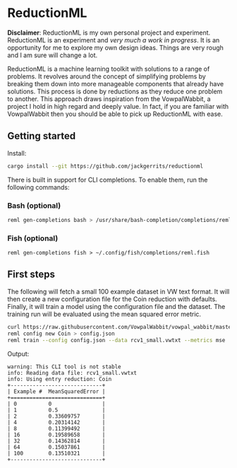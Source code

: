 # ReductionML

**Disclaimer**: ReductionML is my own personal project and experiment. ReductionML is an experiment and *very much a work in progress*. It is an opportunity for me to explore my own design ideas. Things are very rough and I am sure will change a lot.

ReductionML is a machine learning toolkit with solutions to a range of problems. It revolves around the concept of simplifying problems by breaking them down into more manageable components that already have solutions. This process is done by reductions as they reduce one problem to another. This approach draws inspiration from the VowpalWabbit, a project I hold in high regard and deeply value. In fact, if you are familiar with VowpalWabbit then you should be able to pick up ReductionML with ease.

## Getting started

Install:
```sh
cargo install --git https://github.com/jackgerrits/reductionml
```

There is built in support for CLI completions. To enable them, run the following commands:
### Bash (optional)

```sh
reml gen-completions bash > /usr/share/bash-completion/completions/reml
```

### Fish (optional)

```fish
reml gen-completions fish > ~/.config/fish/completions/reml.fish
```

## First steps

The following will fetch a small 100 example dataset in VW text format. It will then create a new configuration file for the Coin reduction with defaults. Finally, it will train a model using the configuration file and the dataset. The training run will be evaluated using the mean squared error metric.

```sh
curl https://raw.githubusercontent.com/VowpalWabbit/vowpal_wabbit/master/test/test-sets/0001.dat > rcv1_small.vwtxt
reml config new Coin > config.json
reml train --config config.json --data rcv1_small.vwtxt --metrics mse
```

Output:
```
warning: This CLI tool is not stable
info: Reading data file: rcv1_small.vwtxt
info: Using entry reduction: Coin
+-----------------------------+
| Example #  MeanSquaredError |
+=============================+
| 0          0                |
| 1          0.5              |
| 2          0.33609757       |
| 4          0.20314142       |
| 8          0.11399492       |
| 16         0.19589658       |
| 32         0.14362814       |
| 64         0.15037861       |
| 100        0.13510321       |
+-----------------------------+
```
